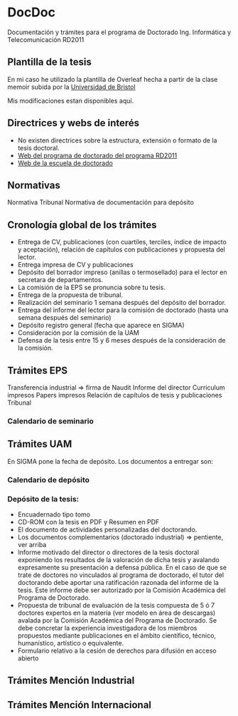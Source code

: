 # DocDoc
Documentación y trámites para el programa de Doctorado Ing. Informática y Telecomunicación RD2011

## Plantilla de la tesis

En mi caso he utilizado la plantilla de Overleaf hecha a partir de la clase memoir subida por la [Universidad de Bristol](https://www.overleaf.com/latex/templates/university-of-bristol-thesis-template/kzqrfvyxxcdm)

Mis modificaciones estan disponibles aquí.

## Directrices y webs de interés

* No existen directrices sobre la estructura, extensión o formato de la tesis doctoral.
* [Web del programa de doctorado del programa RD2011](https://goo.gl/xKsaVH)
* [Web de la escuela de doctorado](http://www.uam.es/EscuelaDoctorado/Home.htm?language=es_ES)

## Normativas

Normativa Tribunal
Normativa de documentación para depósito

## Cronología global de los trámites

* Entrega de CV, publicaciones (con cuartiles, terciles, índice de impacto y aceptación), relación de capítulos con publicaciones y propuesta del lector.
* Entrega impresa de CV y publicaciones 
* Depósito del borrador impreso (anillas o termosellado) para el lector en secretara de departamentos.
* La comisión de la EPS se pronuncia sobre tu tesis.
* Entrega de la propuesta de tribunal.
* Realización del seminario 1 semana después del depósito del borrador.
* Entrega del informe del lector para la comisión de doctorado (hasta una semana después del seminario)
* Depósito registro general (fecha que aparece en SIGMA)
* Consideración por la comisión de la UAM
* Defensa de la tesis entre 15 y 6 meses después de la consideración de la comisión.

## Trámites EPS

Transferencia industrial => firma de Naudit
Informe del director
Curriculum impresos
Papers impresos
Relación de capítulos de tesis y publicaciones
Tribunal

### Calendario de seminario

## Trámites UAM

En SIGMA pone la fecha de depósito.
Los documentos a entregar son:

### Calendario de depósito

### Depósito de la tesis:
* Encuadernado tipo tomo
* CD-ROM con la tesis en PDF y Resumen en PDF
* El documento de actividades personalizadas del doctorando.
* Los documentos complementarios (doctorado industrial) => pentiente, ver arriba
* Informe motivado del director o directores de la tesis doctoral exponiendo los resultados de la valoración de dicha tesis y avalando expresamente su presentación a defensa pública. En el caso de que se trate de doctores no vinculados al programa de doctorado, el tutor del doctorando debe aportar una ratificación razonada del informe de la tesis. Este informe debe ser autorizado por la Comisión Académica del Programa de Doctorado.
* Propuesta de tribunal de evaluación de la tesis compuesta de 5 ó 7 doctores expertos en la materia (ver modelo en área de descargas) avalada por la Comisión Académica del Programa de Doctorado. Se debe concretar la experiencia investigadora de los miembros propuestos mediante publicaciones en el ámbito científico, técnico, humanístico, artístico o equivalente.
* Formulario relativo a la cesión de derechos para difusión en acceso abierto

## Trámites Mención Industrial

## Trámites Mención Internacional
